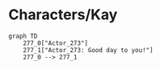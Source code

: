 # Characters/Kay


```mermaid
graph TD
    277_0["Actor_273"]
    277_1["Actor_273: Good day to you!"]
    277_0 --> 277_1
```
